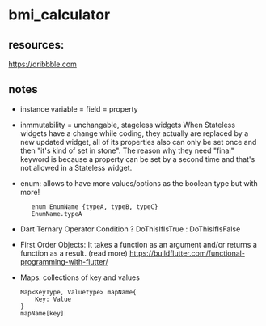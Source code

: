 # bmi_calculator

## resources:
https://dribbble.com

## notes
- instance variable = field = property
- inmmutability = unchangable, stageless widgets
    When Stateless widgets have a change while coding, they actually are replaced by a new updated widget,
    all of its properties also can only be set once and then "it's kind of set in stone".
    The reason why they need "final" keyword is because a property can be set by a second time and that's not allowed
    in a Stateless widget.

- enum: allows to have more values/options as the boolean type but with more!
   ```
      enum EnumName {typeA, typeB, typeC}
      EnumName.typeA
    ```

- Dart Ternary Operator
    Condition ? DoThisIfIsTrue : DoThisIfIsFalse

- First Order Objects: It takes a function as an argument and/or returns a function as a result.
   (read more) https://buildflutter.com/functional-programming-with-flutter/

- Maps: collections of key and values
    ```
    Map<KeyType, Valuetype> mapName{
        Key: Value
    }
    mapName[key]

    ```